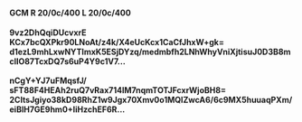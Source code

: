 #### GCM R 20/0c/400 L 20/0c/400
**9vz2DhQqiDUcvxrE**<br/>**KCx7bcQXPkr90LNoAt/z4k/X4eUcKcx1CaCfJhxW+gk=**<br/>**d1ezL9mhLxwNYTImxK5ESjDYzq/medmbfh2LNhWhyVniXjtisuJ0D3B8mclIO87TcxDQ7s6uP4Y9c1V7...**<br/><br/>
**nCgY+YJ7uFMqsfJ/**<br/>**sFT88F4HEAh2ruQ7vRax714lM7nqmTOTJFcxrWjoBH8=**<br/>**2CItsJgiyo38kD98RhZ1w9Jgx70Xmv0o1MQlZwcA6/6c9MX5huuaqPXm/eiBlH7GE9hm0+IiHzchEF6R...**
